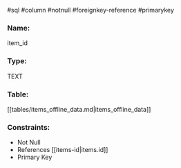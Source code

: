 #sql #column #notnull #foreignkey-reference #primarykey 

### Name:
item_id
### Type:
TEXT
### Table:
 [[tables/items_offline_data.md|items_offline_data]]

### Constraints:
* Not Null
* References [[items-id|items.id]]
* Primary Key
